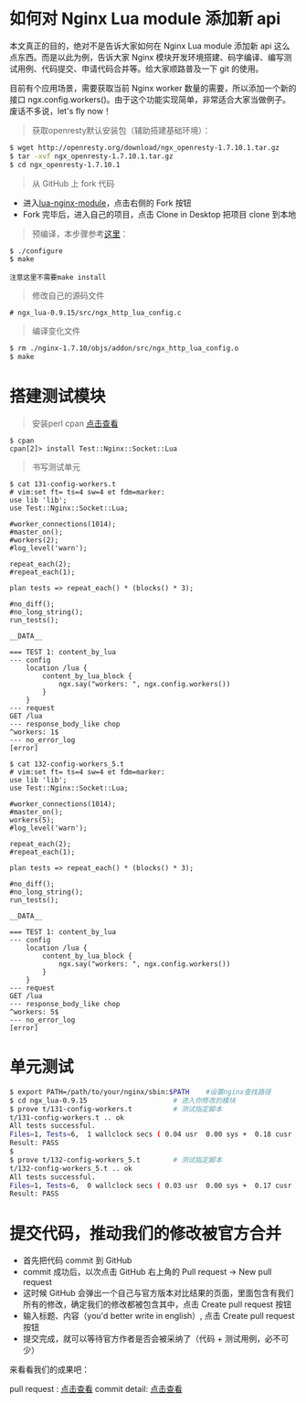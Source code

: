 # 如何对 Nginx Lua module 添加新 api

本文真正的目的，绝对不是告诉大家如何在 Nginx Lua module 添加新 api 这么点东西。而是以此为例，告诉大家 Nginx 模块开发环境搭建、码字编译、编写测试用例、代码提交、申请代码合并等。给大家顺路普及一下 git 的使用。

目前有个应用场景，需要获取当前 Nginx worker 数量的需要，所以添加一个新的接口 ngx.config.workers()。由于这个功能实现简单，非常适合大家当做例子。废话不多说，let's fly now！

> 获取openresty默认安装包（辅助搭建基础环境）：

```sh
$ wget http://openresty.org/download/ngx_openresty-1.7.10.1.tar.gz
$ tar -xvf ngx_openresty-1.7.10.1.tar.gz
$ cd ngx_openresty-1.7.10.1
```

> 从 GitHub 上 fork 代码

* 进入[lua-nginx-module](https://github.com/openresty/lua-nginx-module)，点击右侧的 Fork 按钮
* Fork 完毕后，进入自己的项目，点击 Clone in Desktop 把项目 clone 到本地

> 预编译，本步骤参考[这里](http://openresty.com/#Installation)：

```sh
$ ./configure
$ make
```

`注意这里不需要make install`

> 修改自己的源码文件

```
# ngx_lua-0.9.15/src/ngx_http_lua_config.c
```

> 编译变化文件

```sh
$ rm ./nginx-1.7.10/objs/addon/src/ngx_http_lua_config.o
$ make
```

# 搭建测试模块
> 安装perl cpan [点击查看](http://www.cnblogs.com/itech/archive/2009/08/10/1542832.html)

```
$ cpan
cpan[2]> install Test::Nginx::Socket::Lua
```

> 书写测试单元

```
$ cat 131-config-workers.t
# vim:set ft= ts=4 sw=4 et fdm=marker:
use lib 'lib';
use Test::Nginx::Socket::Lua;

#worker_connections(1014);
#master_on();
#workers(2);
#log_level('warn');

repeat_each(2);
#repeat_each(1);

plan tests => repeat_each() * (blocks() * 3);

#no_diff();
#no_long_string();
run_tests();

__DATA__

=== TEST 1: content_by_lua
--- config
    location /lua {
        content_by_lua_block {
            ngx.say("workers: ", ngx.config.workers())
        }
    }
--- request
GET /lua
--- response_body_like chop
^workers: 1$
--- no_error_log
[error]
```

```
$ cat 132-config-workers_5.t
# vim:set ft= ts=4 sw=4 et fdm=marker:
use lib 'lib';
use Test::Nginx::Socket::Lua;

#worker_connections(1014);
#master_on();
workers(5);
#log_level('warn');

repeat_each(2);
#repeat_each(1);

plan tests => repeat_each() * (blocks() * 3);

#no_diff();
#no_long_string();
run_tests();

__DATA__

=== TEST 1: content_by_lua
--- config
    location /lua {
        content_by_lua_block {
            ngx.say("workers: ", ngx.config.workers())
        }
    }
--- request
GET /lua
--- response_body_like chop
^workers: 5$
--- no_error_log
[error]
```

# 单元测试

```sh
$ export PATH=/path/to/your/nginx/sbin:$PATH    #设置nginx查找路径
$ cd ngx_lua-0.9.15                     # 进入你修改的模块
$ prove t/131-config-workers.t          # 测试指定脚本
t/131-config-workers.t .. ok
All tests successful.
Files=1, Tests=6,  1 wallclock secs ( 0.04 usr  0.00 sys +  0.18 cusr  0.05 csys =  0.27 CPU)
Result: PASS
$
$ prove t/132-config-workers_5.t        # 测试指定脚本
t/132-config-workers_5.t .. ok
All tests successful.
Files=1, Tests=6,  0 wallclock secs ( 0.03 usr  0.00 sys +  0.17 cusr  0.04 csys =  0.24 CPU)
Result: PASS
```

# 提交代码，推动我们的修改被官方合并

* 首先把代码 commit 到 GitHub
* commit 成功后，以次点击 GitHub 右上角的 Pull request -> New pull request
* 这时候 GitHub 会弹出一个自己与官方版本对比结果的页面，里面包含有我们所有的修改，确定我们的修改都被包含其中，点击 Create pull request 按钮
* 输入标题、内容（you'd better write in english）, 点击 Create pull request 按钮
* 提交完成，就可以等待官方作者是否会被采纳了（代码 + 测试用例，必不可少）

来看看我们的成果吧：

pull request : [点击查看](https://gitHub.com/openresty/lua-nginx-module/pull/531)
commit detail: [点击查看](https://github.com/membphis/lua-nginx-module/commit/9d991677c090e1f86fa5840b19e02e56a4a17f86)
